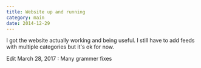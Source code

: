 ```yaml
---
title: Website up and running
category: main
date: 2014-12-29
---
```

I got the website actually working and being useful. I still have to add feeds with multiple categories but it's ok for now.

Edit March 28, 2017 : Many grammer fixes